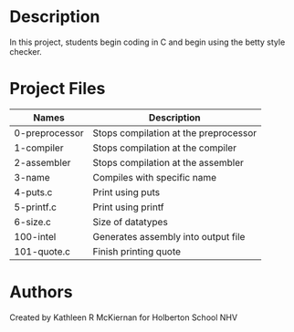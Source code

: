 # Description
In this project, students begin coding in C and begin using the betty style checker.

# Project Files
Names | Description
------|-----------------------
0-preprocessor | Stops compilation at the preprocessor
1-compiler | Stops compilation at the compiler
2-assembler | Stops compilation at the assembler
3-name | Compiles with specific name
4-puts.c | Print using puts
5-printf.c | Print using printf
6-size.c | Size of datatypes
100-intel | Generates assembly into output file
101-quote.c | Finish printing quote

# Authors
Created by Kathleen R McKiernan for Holberton School NHV